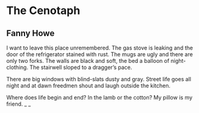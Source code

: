 # The Cenotaph
## Fanny Howe
I want to leave this place
unremembered.
The gas stove is leaking
and the door of the refrigerator
stained with rust.
The mugs are ugly
and there are only two forks.
The walls are black
and soft, the bed a balloon
of night-clothing.
The stairwell sloped
to a dragger’s pace.

There are big windows
with blind-slats dusty
and gray. Street life
goes all night and at dawn
freedmen shout and
laugh outside the kitchen.

Where does life begin and end?
In the lamb or the cotton?
My pillow is my friend. _
_